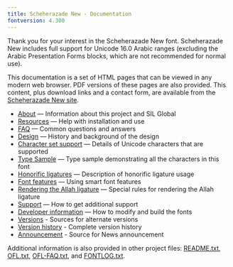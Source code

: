 ```yaml
---
title: Scheherazade New - Documentation
fontversion: 4.300
---
```


Thank you for your interest in the Scheherazade New font. Scheherazade New includes full support for Unicode 16.0 Arabic ranges (excluding the Arabic Presentation Forms blocks, which are not recommended for normal use).

This documentation is a set of HTML pages that can be viewed in any modern web browser. PDF versions of these pages are also provided. This content, plus download links and a contact form, are available from the [Scheherazade New site](https://software.sil.org/scheherazade/).

- [About](about.md) — Information about this project and SIL Global
- [Resources](resources.md) — Help with installation and use
- [FAQ](faq.md) — Common questions and answers
- [Design](design.md) — History and background of the design
- [Character set support](charset.md) — Details of Unicode characters that are supported
- [Type Sample](sample.md) — Type sample demonstrating all the characters in this font
- [Honorific ligatures](honorifics.md) — Description of honorific ligature usage 
- [Font features](features.md) — Using smart font features
- [Rendering the Allah ligature](allah.md) — Special rules for rendering the Allah ligature
- [Support](support.md) — How to get additional support
- [Developer information](developer.md) — How to modify and build the fonts
- [Versions](versions.md) - Sources for alternate versions
- [Version history](history.md) - Complete version history
- [Announcement](announcement.md) - Source for News announcement

Additional information is also provided in other project files: [README.txt](../README.txt), [OFL.txt](../OFL.txt), [OFL-FAQ.txt](../OFL-FAQ.txt), and [FONTLOG.txt](../FONTLOG.txt).

